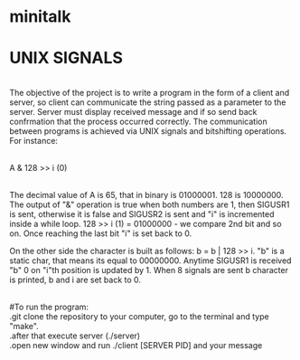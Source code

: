 # minitalk


# UNIX SIGNALS

<br>The objective of the project is to write a program in the form of a client and server, so client can communicate the string passed as a parameter to the server. Server must display received message and if so send back confrmation that the process occurred correctly. The communication between programs is achieved via UNIX signals and bitshifting operations. For instance:

<br>A & 128 >> i (0)

<br>The decimal value of A is 65, that in binary is 01000001. 128 is 10000000. The output of "&" operation is true when both numbers are 1, then SIGUSR1 is sent, otherwise it is false and SIGUSR2 is sent and "i" is incremented inside a while loop. 128 >> i (1) = 01000000 - we compare 2nd bit and so on. Once reaching the last bit "i" is set back to 0.

On the other side the character is built as follows: b = b | 128 >> i. "b" is a static char, that means its equal to 00000000. Anytime SIGUSR1 is received "b" 0 on "i"th position is updated by 1. When 8 signals are sent b character is printed, b and i are set back to 0.

<br>#To run the program:
<br>.git clone the repository to your computer, go to the terminal and type "make".
<br>.after that execute server (./server)
<br>.open new window and run ./client [SERVER PID] and your message
